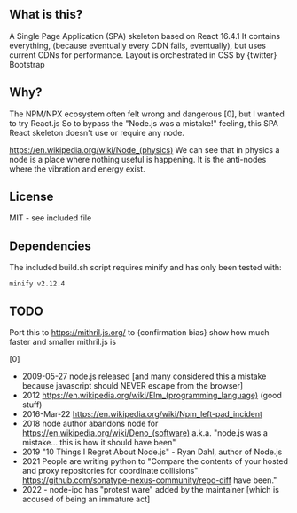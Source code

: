 ## What is this?

A Single Page Application (SPA) skeleton based on React 16.4.1
It contains everything, (because eventually every CDN fails, eventually), but uses current CDNs for performance.
Layout is orchestrated in CSS by {twitter} Bootstrap


## Why?

The NPM/NPX ecosystem often felt wrong and dangerous [0], but I wanted to try React.js
So to bypass the "Node.js was a mistake!" feeling, this SPA React skeleton doesn't use or require any node.

https://en.wikipedia.org/wiki/Node_(physics)
We can see that in physics a node is a place where nothing useful is happening.
It is the anti-nodes where the vibration and energy exist.


## License

MIT - see included file

## Dependencies

The included build.sh script requires minify and has only been tested with:

  `minify v2.12.4`

## TODO

Port this to https://mithril.js.org/ to {confirmation bias} show how much faster and smaller mithril.js is


[0]
 - 2009-05-27 node.js released [and many considered this a mistake because javascript should NEVER escape from the browser]
 - 2012 https://en.wikipedia.org/wiki/Elm_(programming_language)  (good stuff)
 - 2016-Mar-22 https://en.wikipedia.org/wiki/Npm_left-pad_incident
 - 2018 node author abandons node for https://en.wikipedia.org/wiki/Deno_(software) a.k.a. "node.js was a mistake... this is how it should have been"
 - 2019 "10 Things I Regret About Node.js" - Ryan Dahl, author of Node.js
 - 2021 People are writing python to "Compare the contents of your hosted and proxy repositories for coordinate collisions" https://github.com/sonatype-nexus-community/repo-diff
have been."
 - 2022 - node-ipc has "protest ware" added by the maintainer [which is accused of being an immature act]
